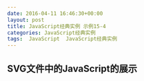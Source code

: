 ```yaml
---
date: 2016-04-11 16:46:30+00:00
layout: post
title: JavaScript经典实例 示例15-4
categories: JavaScript经典实例
tags:  JavaScript  JavaScript经典实例
---
```


SVG文件中的JavaScript的展示
----------------

<html xmlns="http://www.w3.org/1999/xthml" xmlns:svg="http://www.w3.org/2000/svg" xmlns:xlink="http://www.w3.org/1999/xlink" xml:lang="en">
    <head>
        <title>Accessing Inline SVG</title>
        <meta http-equiv="Content-Type" content="application/xhtml+xml; charset=utf-8" />
    </head>
    <body>
        <svg:svg width="600" height="600">
            <script type="text/ecmascript">
                <![CDATA[ 
                    
                    // 设置元素onclick 事件处理程序
                    window.onload = function() {
                        var square = document.getElementById('square');
                        
                        // onclick事件处理程序，修改圆的半径
                        square.onclick = function() {
                            var color = this.getAttribute('fill');
                            if (color === '#f00') {
                                this.setAttribute('fill', '#00f');
                            } else {
                                this.setAttribute('fill', '#f00');
                            }
                            
                        }
                        
                    }
                ]]>
            </script>
            <svg:rect id="square" width="400" height="400" fill="#f00" x="10" y="10" />
        </svg:svg>
    </body>
</html>

源码如下：

{% highlight html linenos %}
<!DOCTYPE html PUBLIC "-//W3C//DTD XHTML 1.1 plus MathML 2.0 plus SVG 1.1//EN" "http://www.w3.org/2002/04/xhtml-math-svg/xthml-math-svg.dtd">
<html xmlns="http://www.w3.org/1999/xthml" xmlns:svg="http://www.w3.org/2000/svg" xmlns:xlink="http://www.w3.org/1999/xlink" xml:lang="en">
    <head>
        <title>Accessing Inline SVG</title>
        <meta http-equiv="Content-Type" content="application/xhtml+xml; charset=utf-8" />
    </head>
    <body>
        <svg:svg width="600" height="600">
            <script type="text/ecmascript">
                <![CDATA[ 
                    
                    // 设置元素onclick 事件处理程序
                    window.onload = function() {
                        var square = document.getElementById('square');
                        
                        // onclick事件处理程序，修改圆的半径
                        square.onclick = function() {
                            var color = this.getAttribute('fill');
                            if (color === '#f00') {
                                this.setAttribute('fill', '#00f');
                            } else {
                                this.setAttribute('fill', '#f00');
                            }
                            
                        }
                        
                    }
                ]]>
            </script>
            <svg:rect id="square" width="400" height="400" fill="#f00" x="10" y="10" />
        </svg:svg>
    </body>
</html>
{% endhighlight %}
